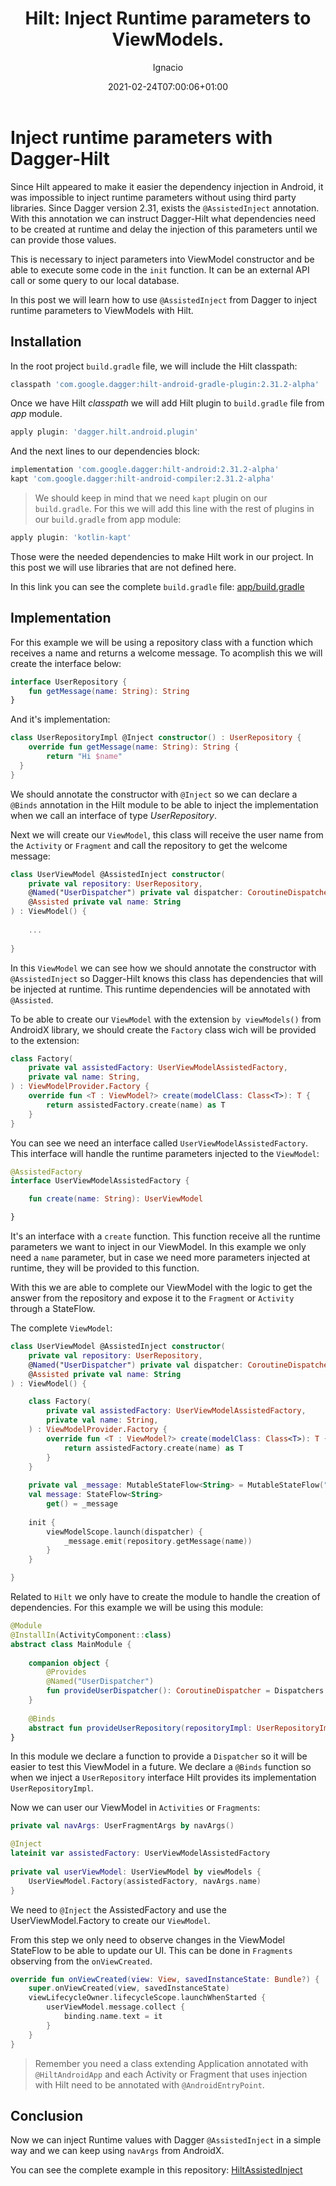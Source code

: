 ﻿---
author: "Ignacio Carrión"
authorImage: "/images/bio/wilfred.png"
title: "Hilt: Inject Runtime parameters to ViewModels."
date: 2021-02-24T07:00:06+01:00
description: "Inject parameters to ViewModels at Runtime in Android."
hideToc: false
enableToc: true
enableTocContent: false
author: Ignacio
authorEmoji: 💉
image: images/kotlin/kotlin-logo.png
draft: false
tags: 
- kotlin
- android
- jetpack
- coroutines
- androidx
---
# Inject runtime parameters with Dagger-Hilt

Since Hilt appeared to make it easier the dependency injection in Android, it was impossible to inject runtime parameters without using third party libraries. Since Dagger version 2.31, exists the `@AssistedInject` annotation. With this annotation we can instruct Dagger-Hilt what dependencies need to be created at runtime and delay the injection of this parameters until we can provide those values.

This is necessary to inject parameters into ViewModel constructor and be able to execute some code in the `init` function. It can be an external API call or some query to our local database.

In this post we will learn how to use `@AssistedInject` from Dagger to inject runtime parameters to ViewModels with Hilt.

## Installation

In the root project `build.gradle` file, we will include the Hilt classpath:

``` groovy 
classpath 'com.google.dagger:hilt-android-gradle-plugin:2.31.2-alpha'
```

Once we have Hilt *classpath* we will add Hilt plugin to `build.gradle` file from *app* module.

``` groovy
apply plugin: 'dagger.hilt.android.plugin'
```

And the next lines to our dependencies block:

``` groovy
implementation 'com.google.dagger:hilt-android:2.31.2-alpha'  
kapt 'com.google.dagger:hilt-android-compiler:2.31.2-alpha'
```
> We should keep in mind that we need `kapt` plugin on our `build.gradle`. For this we will add this line with the rest of plugins in our `build.gradle` from app module:

``` groovy
apply plugin: 'kotlin-kapt'
```

Those were the needed dependencies to make Hilt work in our project. In this post we will use libraries that are not defined here.

In this link you can see the complete `build.gradle` file: [app/build.gradle](https://github.com/IgnacioCarrionN/HiltAssistedInject/blob/master/app/build.gradle)

## Implementation

For this example we will be using a repository class with a function which receives a name and returns a welcome message. To acomplish this we will create the interface below:

``` kotlin
interface UserRepository {  
    fun getMessage(name: String): String  
}
```

And it's implementation:

``` kotlin
class UserRepositoryImpl @Inject constructor() : UserRepository {  
    override fun getMessage(name: String): String {  
        return "Hi $name"  
  }  
}
```

We should annotate the constructor with `@Inject` so we can declare a `@Binds` annotation in the Hilt module to be able to inject the implementation when we call an interface of type *UserRepository*.

Next we will create our `ViewModel`, this class will receive the user name from the `Activity` or `Fragment` and call the repository to get the welcome message:

``` kotlin
class UserViewModel @AssistedInject constructor(  
    private val repository: UserRepository,  
    @Named("UserDispatcher") private val dispatcher: CoroutineDispatcher,  
    @Assisted private val name: String  
) : ViewModel() {  
  
    ...
  
}
```

In this `ViewModel` we can see how we should annotate the constructor with `@AssistedInject` so Dagger-Hilt knows this class has dependencies that will be injected at runtime. This runtime dependencies will be annotated with `@Assisted`.

To be able to create our `ViewModel` with the extension `by viewModels()` from AndroidX library, we should create the `Factory` class wich will be provided to the extension:

``` kotlin
class Factory(  
    private val assistedFactory: UserViewModelAssistedFactory,  
    private val name: String,  
) : ViewModelProvider.Factory {  
    override fun <T : ViewModel?> create(modelClass: Class<T>): T {  
        return assistedFactory.create(name) as T  
    }
}
```

You can see we need an interface called `UserViewModelAssistedFactory`. This interface will handle the runtime parameters injected to the `ViewModel`:

``` kotlin
@AssistedFactory
interface UserViewModelAssistedFactory {

    fun create(name: String): UserViewModel

}
```
It's an interface with a `create` function. This function receive all the runtime parameters we want to inject in our ViewModel. In this example we only need a `name` parameter, but in case we need more parameters injected at runtime, they will be provided to this function.

With this we are able to complete our ViewModel with the logic to get the answer from the repository and expose it to the `Fragment` or `Activity` through a StateFlow.

The complete `ViewModel`:

``` kotlin
class UserViewModel @AssistedInject constructor(  
    private val repository: UserRepository,  
    @Named("UserDispatcher") private val dispatcher: CoroutineDispatcher,  
    @Assisted private val name: String  
) : ViewModel() {

    class Factory(  
        private val assistedFactory: UserViewModelAssistedFactory,  
        private val name: String,  
    ) : ViewModelProvider.Factory {  
        override fun <T : ViewModel?> create(modelClass: Class<T>): T {  
            return assistedFactory.create(name) as T  
        }
    }  
  
    private val _message: MutableStateFlow<String> = MutableStateFlow("")  
    val message: StateFlow<String>  
        get() = _message  
    
    init {  
        viewModelScope.launch(dispatcher) {  
            _message.emit(repository.getMessage(name))  
        }  
    }  

}
```
Related to `Hilt` we only have to create the module to handle the creation of dependencies. For this example we will be using this module:

``` kotlin
@Module  
@InstallIn(ActivityComponent::class)  
abstract class MainModule {  
  
    companion object {  
        @Provides  
        @Named("UserDispatcher")  
        fun provideUserDispatcher(): CoroutineDispatcher = Dispatchers.IO  
    }  
  
    @Binds  
    abstract fun provideUserRepository(repositoryImpl: UserRepositoryImpl): UserRepository  
}
```

In this module we declare a function to provide a `Dispatcher` so it will be easier to test this ViewModel in a future. We declare a `@Binds` function so when we inject a `UserRepository` interface Hilt provides its implementation `UserRepositoryImpl`.

Now we can user our ViewModel in `Activities` or `Fragments`:

``` kotlin
private val navArgs: UserFragmentArgs by navArgs()

@Inject  
lateinit var assistedFactory: UserViewModelAssistedFactory  
  
private val userViewModel: UserViewModel by viewModels {  
    UserViewModel.Factory(assistedFactory, navArgs.name)  
}
```
We need to `@Inject` the AssistedFactory and use the UserViewModel.Factory to create our `ViewModel`.

From this step we only need to observe changes in the ViewModel StateFlow to be able to update our UI. This can be done in `Fragments` observing from the `onViewCreated`.

``` kotlin
override fun onViewCreated(view: View, savedInstanceState: Bundle?) {  
    super.onViewCreated(view, savedInstanceState)  
    viewLifecycleOwner.lifecycleScope.launchWhenStarted {
        userViewModel.message.collect {
            binding.name.text = it
        }
    }
}
```
> Remember you need a class extending Application annotated with `@HiltAndroidApp` and each Activity or Fragment that uses injection with Hilt need to be annotated with `@AndroidEntryPoint`.

## Conclusion

Now we can inject Runtime values with Dagger `@AssistedInject` in a simple way and we can keep using `navArgs` from AndroidX.

You can see the complete example in this repository: [HiltAssistedInject](https://github.com/IgnacioCarrionN/HiltAssistedInject) 
